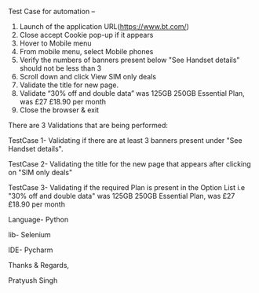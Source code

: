 Test Case for automation –

1. Launch of the application URL(https://www.bt.com/)
2. Close accept Cookie pop-up if it appears
3. Hover to Mobile menu
4. From mobile menu, select Mobile phones
5. Verify the numbers of banners present below "See Handset details" should not be less than 3
6. Scroll down and click View SIM only deals
7. Validate the title for new page.
8. Validate “30% off and double data” was 125GB 250GB Essential Plan, was £27 £18.90 per month
9. Close the browser & exit


There are 3 Validations that are being performed:

  TestCase 1- Validating if there are at least 3 banners present under "See Handset details".
  
  TestCase 2- Validating the title for the new page that appears after clicking on "SIM only deals"
  
  TestCase 3- Validating if the required Plan is present in the Option List i.e "30% off and double data" was 125GB 250GB Essential Plan, was £27 £18.90 per month


Language- Python

lib- Selenium

IDE- Pycharm


Thanks & Regards,

Pratyush Singh
